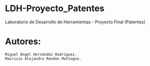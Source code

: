 LDH-Proyecto_Patentes
=====================

Laboratorio de Desarrollo de Herramientas - Proyecto Final (Patentes)


Autores:
=====================

	Miguel Ángel Hernández Rodríguez.
	Maurizio Alejandro Rendon Mattogno.
